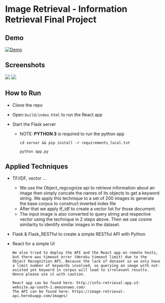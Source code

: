 # Image Retrieval - Information Retrieval Final Project

## Demo

[![Demo](https://i.imgur.com/t7QvKxI.jpg)](https://youtu.be/iG0ulB-qF6w "Demo")

## Screenshots

<p display="block" margin="auto">
    <img src="https://i.imgur.com/0h0pqv4.jpg">
    <img src="https://i.imgur.com/IiXUHGm.jpg">
</p>

## How to Run

- Clone the repo

- Open ```build/index.html``` to run the React app

- Start the Flask server
  - NOTE: **PYTHON 3** is required to run the python app
  
    ```cd server && pip install -r requirements_local.txt```

    ```python app.py```

## Applied Techniques
- TF/IDF, vector ...
    - We use the Object_regcognize api to retrieve information about an image then simply concate the names of its objects to get a keyword string. We apply this technique to a set of 200 images to generate the base corpus to construct inverted index file
    - After that we apply tf_idf to create a vector list for those document.
    - The input image is also converted to query string and respective vector using the technique in 2 steps above. Then we use cosine similarity to identify similar images in the dataset.
- Flask & Flask_RESTful to create a simple RESTful API with Python
- React for a simple UI

  
      We also tried to deploy the API and the React app on remote hosts, but there was timeout error (Heroku timeout limit) due to the Object Recognition API. Because the lack of dataset so we only have a limit number of keywords involved, so querying an image with not-existed yet keyword in corpus will lead to irrelevant results. Hence please use it with caution.
      
      React app can be found here: http://info-retrieval-app.s3-website.ap-south-1.amazonaws.com/
      The API can be found here: https://image-retrieval-api.herokuapp.com/images/
